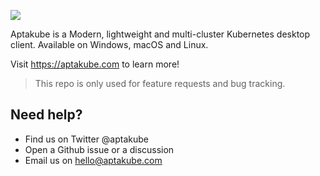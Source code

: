 ![](https://user-images.githubusercontent.com/94755/192987122-6aa15755-2542-48d1-a7c4-bf9d495fc56e.png)

Aptakube is a Modern, lightweight and multi-cluster Kubernetes desktop client. Available on Windows, macOS and Linux.

Visit https://aptakube.com to learn more!

> This repo is only used for feature requests and bug tracking.

## Need help?

- Find us on Twitter @aptakube
- Open a Github issue or a discussion 
- Email us on hello@aptakube.com
